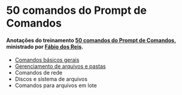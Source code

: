# 50 comandos do Prompt de Comandos
#### Anotações do treinamento [50 comandos do Prompt de Comandos](https://www.youtube.com/@bosontreinamentos), ministrado por [Fábio dos Reis](https://github.com/bosontreinamentos).

- [Comandos básicos gerais](https://github.com/juscelinodjj/50-comandos-do-prompt-de-comandos/blob/main/aulas/comandos-b%C3%A1sicos-gerais.md)
- [Gerenciamento de arquivos e pastas](https://github.com/juscelinodjj/50-comandos-do-prompt-de-comandos/blob/main/aulas/gerenciamento-de-arquivos-e-pastas.md)
- Comandos de rede
- Discos e sistema de arquivos
- Comandos para arquivos em lote
